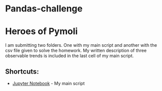# Pandas-challenge
# Heroes of Pymoli
I am submitting two folders. One with my main script and another with the csv file given to solve the homework. My written description of three observable trends is included in the last cell of my main script. 
## Shortcuts:
* [Jupyter Notebook](HeroesOfPymoli/SolutionforHeroes.ipynb) - My main script
